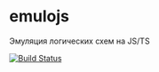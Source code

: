 # emulojs

Эмуляция логических схем на JS/TS

[![Build Status][semaphore-badge]][semaphore]



[semaphore]: https://semaphoreci.com/sergeiterehov/emulojs
[semaphore-badge]: https://semaphoreci.com/api/v1/sergeiterehov/emulojs/branches/master/shields_badge.svg